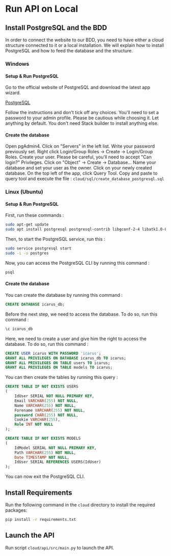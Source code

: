 # Run API on Local

## Install PostgreSQL and the BDD

In order to connect the website to our BDD, you need to have either a cloud structure connected to it or a local installation. We will explain how to install PostgreSQL and how to feed the database and the structure.

### Windows

#### Setup & Run PostgreSQL

Go to the official website of PostgreSQL and download the latest app wizard.

[PostgreSQL](https://www.enterprisedb.com/downloads/postgres-postgresql-downloads)

Follow the instructions and don't tick off any choices.
You'll need to set a password to your admin profile. Please be cautious while choosing it.
Let anything by default.
You don't need Stack builder to install anything else.

#### Create the database

Open pgAdmin4. Click on "Servers" in the left list. Write your password previously set.
Right click Login/Group Roles -> Create -> Login/Group Roles. Create your user. Please be careful, you'll need to accept "Can login?" Privileges.
Click on "Object" -> Create -> Database... Name your database and set your user as the owner.
Click on your newly created database. On the top left of the app, click Query Tool.
Copy and paste to query tool and execute the file : `cloud/sql/create_database_postgresql.sql`

### Linux (Ubuntu)

#### Setup & Run PostgreSQL

First, run these commands :
```bash
sudo apt-get update
sudo apt install postgresql postgresql-contrib libgconf-2-4 libatk1.0-0 libatk-bridge2.0-0 libgdk-pixbuf2.0-0 libgtk-3-0 libgbm-dev libnss3-dev libxss-dev libasound2
```

Then, to start the PostgreSQL service, run this :
```bash
sudo service postgresql start
sudo -i -u postgres
```

Now, you can access the PostgreSQL CLI by running this command :
```bash
psql
```

#### Create the database
You can create the database by running this command :
```sql
CREATE DATABASE icarus_db;
```

Before the next step, we need to access the database. To do so, run this command :
```sql
\c icarus_db
```

Here, we need to create a user and give him the right to access the database. To do so, run this command :
```sql
CREATE USER icarus WITH PASSWORD 'icarus';
GRANT ALL PRIVILEGES ON DATABASE icarus_db TO icarus;
GRANT ALL PRIVILEGES ON TABLE users TO icarus;
GRANT ALL PRIVILEGES ON TABLE models TO icarus;
```

You can then create the tables by running this query :
```sql
CREATE TABLE IF NOT EXISTS USERS
(
    IdUser SERIAL NOT NULL PRIMARY KEY,
	Email VARCHAR(255) NOT NULL,
	Name VARCHAR(255) NOT NULL,
	Forename VARCHAR(255) NOT NULL,
    password CHAR(255) NOT NULL,
    Cookie VARCHAR(255),
	Role INT NOT NULL
);

CREATE TABLE IF NOT EXISTS MODELS
(
    IdModel SERIAL NOT NULL PRIMARY KEY,
	Path VARCHAR(255) NOT NULL,
	Date TIMESTAMP NOT NULL,
	IdUser SERIAL REFERENCES USERS(IdUser)
);
```

You can now exit the PostgreSQL CLI.

## Install Requirements

Run the following command in the `cloud` directory to install the required packages:

```bash
pip install -r requirements.txt
```

## Launch the API

Run script `cloud/api/src/main.py` to launch the API.